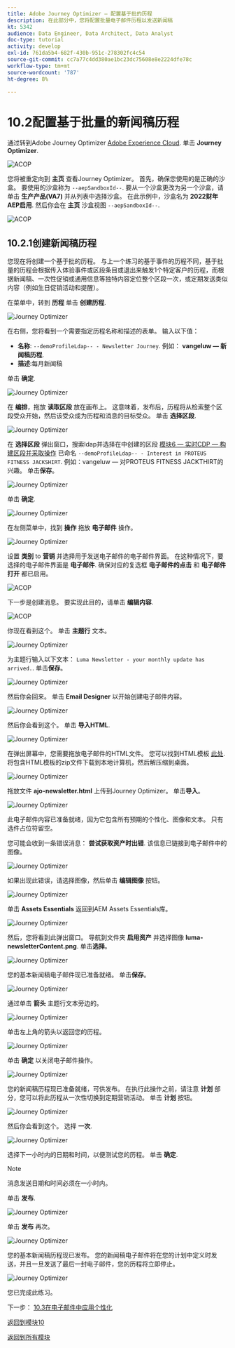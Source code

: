 ```yaml
---
title: Adobe Journey Optimizer — 配置基于批的历程
description: 在此部分中，您将配置批量电子邮件历程以发送新闻稿
kt: 5342
audience: Data Engineer, Data Architect, Data Analyst
doc-type: tutorial
activity: develop
exl-id: 761da5b4-682f-430b-951c-278302fc4c54
source-git-commit: cc7a77c4dd380ae1bc23dc75608e8e2224dfe78c
workflow-type: tm+mt
source-wordcount: '787'
ht-degree: 8%

---
```


# 10.2配置基于批量的新闻稿历程

通过转到Adobe Journey Optimizer [Adobe Experience Cloud](https://experience.adobe.com). 单击 **Journey Optimizer**.

![ACOP](../module7/images/acophome.png)

您将被重定向到 **主页**  查看Journey Optimizer。 首先，确保您使用的是正确的沙盒。 要使用的沙盒称为 `--aepSandboxId--`. 要从一个沙盒更改为另一个沙盒，请单击 **生产产品(VA7)** 并从列表中选择沙盒。 在此示例中，沙盒名为 **2022财年AEP启用**. 然后你会在 **主页** 沙盒视图 `--aepSandboxId--`.

![ACOP](../module7/images/acoptriglp.png)

## 10.2.1创建新闻稿历程

您现在将创建一个基于批的历程。 与上一个练习的基于事件的历程不同，基于批量的历程会根据传入体验事件或区段条目或退出来触发1个特定客户的历程，而根据新闻稿、一次性促销或通用信息等独特内容定位整个区段一次，或定期发送类似内容（例如生日促销活动和提醒）。

在菜单中，转到 **历程** 单击 **创建历程**.

![Journey Optimizer](./images/oc43.png)

在右侧，您将看到一个需要指定历程名称和描述的表单。 输入以下值：

- **名称**: `--demoProfileLdap-- - Newsletter Journey`. 例如： **vangeluw — 新闻稿历程**.
- **描述**:每月新闻稿

单击 **确定**.

![Journey Optimizer](./images/batchj2.png)

在 **编排**，拖放 **读取区段** 放在画布上。 这意味着，发布后，历程将从检索整个区段受众开始，然后该受众成为历程和消息的目标受众。 单击 **选择区段**.

![Journey Optimizer](./images/batchj3.png)

在 **选择区段** 弹出窗口，搜索ldap并选择在中创建的区段 [模块6 — 实时CDP — 构建区段并采取操作](../module6/real-time-cdp-build-a-segment-take-action.md) 已命名 `--demoProfileLdap-- - Interest in PROTEUS FITNESS JACKSHIRT`. 例如：vangeluw — 对PROTEUS FITNESS JACKTHIRT的兴趣。 单击&#x200B;**保存**。

![Journey Optimizer](./images/batchj5.png)

单击 **确定**.

![Journey Optimizer](./images/batchj6.png)

在左侧菜单中，找到 **操作** 拖放 **电子邮件** 操作。

![Journey Optimizer](./images/batchj7.png)

设置 **类别** to **营销** 并选择用于发送电子邮件的电子邮件界面。 在这种情况下，要选择的电子邮件界面是 **电子邮件**. 确保对应的复选框 **电子邮件的点击** 和 **电子邮件打开** 都已启用。

![ACOP](./images/journeyactions1eee.png)

下一步是创建消息。 要实现此目的，请单击 **编辑内容**.

![ACOP](./images/journeyactions2.png)

你现在看到这个。 单击 **主题行** 文本。

![Journey Optimizer](./images/batch4.png)

为主题行输入以下文本： `Luma Newsletter - your monthly update has arrived.`. 单击&#x200B;**保存**。

![Journey Optimizer](./images/batch5.png)

然后你会回来。 单击 **Email Designer** 以开始创建电子邮件内容。

![Journey Optimizer](./images/batch6.png)

然后你会看到这个。 单击 **导入HTML**.

![Journey Optimizer](./images/batch7.png)

在弹出屏幕中，您需要拖放电子邮件的HTML文件。 您可以找到HTML模板 [此处](../../assets/html/ajo-newsletter.html.zip). 将包含HTML模板的zip文件下载到本地计算机，然后解压缩到桌面。

![Journey Optimizer](./images/html1.png)

拖放文件 **ajo-newsletter.html** 上传到Journey Optimizer。 单击&#x200B;**导入**。

![Journey Optimizer](./images/batch8.png)

此电子邮件内容已准备就绪，因为它包含所有预期的个性化、图像和文本。 只有选件占位符留空。

您可能会收到一条错误消息： **尝试获取资产时出错**. 该信息已链接到电子邮件中的图像。

![Journey Optimizer](./images/errorfetch.png)

如果出现此错误，请选择图像，然后单击 **编辑图像** 按钮。

![Journey Optimizer](./images/errorfetch1.png)

单击 **Assets Essentials** 返回到AEM Assets Essentials库。

![Journey Optimizer](./images/errorfetch2.png)

然后，您将看到此弹出窗口。 导航到文件夹 **启用资产** 并选择图像 **luma-newsletterContent.png**. 单击&#x200B;**选择**。

![Journey Optimizer](./images/errorfetch3.png)

您的基本新闻稿电子邮件现已准备就绪。 单击&#x200B;**保存**。

![Journey Optimizer](./images/ready.png)

通过单击 **箭头** 主题行文本旁边的。

![Journey Optimizer](./images/batch9.png)

单击左上角的箭头以返回您的历程。

![Journey Optimizer](./images/oc79aeee.png)

单击 **确定** 以关闭电子邮件操作。

![Journey Optimizer](./images/oc79beee.png)

您的新闻稿历程现已准备就绪，可供发布。 在执行此操作之前，请注意 **计划** 部分，您可以将此历程从一次性切换到定期营销活动。 单击 **计划** 按钮。

![Journey Optimizer](./images/batchj12.png)

然后你会看到这个。 选择 **一次**.

![Journey Optimizer](./images/sch1.png)

选择下一小时内的日期和时间，以便测试您的历程。 单击 **确定**.

>[!NOTE]
>
>消息发送日期和时间必须在一小时内。

单击 **发布**.

![Journey Optimizer](./images/batchj13.png)

单击 **发布** 再次。

![Journey Optimizer](./images/batchj14.png)

您的基本新闻稿历程现已发布。 您的新闻稿电子邮件将在您的计划中定义时发送，并且一旦发送了最后一封电子邮件，您的历程将立即停止。

![Journey Optimizer](./images/batchj14eee.png)

您已完成此练习。

下一步： [10.3在电子邮件中应用个性化](./ex3.md)

[返回到模块10](./journeyoptimizer.md)

[返回到所有模块](../../overview.md)
